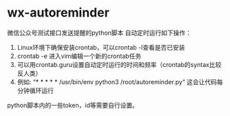 # wx-autoreminder
微信公众号测试接口发送提醒的python脚本
自动定时运行如下操作：
1. Linux环境下确保安装crontab，可以crontab -l查看是否已安装
2. crontab -e 进入vim编辑一个新的crontab任务
3. 可以用crontab.guru设置自动定时运行的时间和频率（crontab的syntax比较反人类）
4. 例如: “* * * * * /usr/bin/env python3 /root/autoreminder.py“ 这会让代码每分钟循环运行

python脚本内的一些token，id等需要自行设置。
